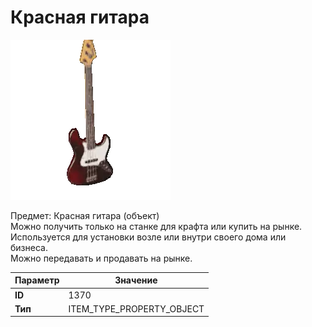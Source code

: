 # Красная гитара

![Item Image](../img/1370.webp?raw=true)

Предмет: Красная гитара (объект)<br>Можно получить только на станке для крафта или купить на рынке.<br>Используется для установки возле или внутри своего дома или бизнеса.<br>Можно передавать и продавать на рынке.


| Параметр | Значение |
|----------|----------|
| **ID** | 1370 |
| **Тип** | ITEM_TYPE_PROPERTY_OBJECT |

